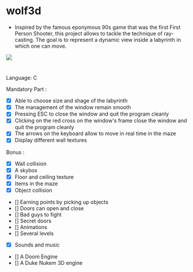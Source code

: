 # wolf3d
- Inspired by the famous eponymous 90s game that was the first First Person Shooter, this project allows to tackle the technique of ray-casting. The goal is to represent a dynamic view inside a labyrinth in which one can move.

![](wolf3dex.gif)

#
Language: C

Mandatory Part :
- [X] Able to choose size and shage of the labyrinth
- [X] The management of the window remain smooth
- [X] Pressing ESC to close the window and quit the program cleanly
- [X] Clicking on the red cross on the window's frame close the window and quit the program cleanly
- [X] The arrows on the keyboard allow to move in real time in the maze
- [X] Display different wall textures

Bonus :
- [X] Wall collision
- [X] A skybox
- [X] Floor and ceiling texture
- [X] Items in the maze
- [X] Object collision
- [] Earning points by picking up objects
- [] Doors can open and close
- [] Bad guys to fight
- [] Secret doors
- [] Animations
- [] Several levels
- [X] Sounds and music
- [] A Doom Engine
- [] A Duke Nukem 3D engine
